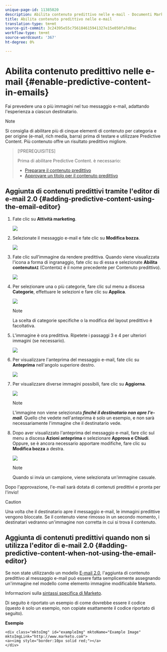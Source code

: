 ```yaml
---
unique-page-id: 11385020
description: Abilita contenuto predittivo nelle e-mail - Documenti Marketo - Documentazione prodotto
title: Abilita contenuto predittivo nelle e-mail
translation-type: tm+mt
source-git-commit: 3c24395e55c756184615941327e15e050fa7d0ac
workflow-type: tm+mt
source-wordcount: '367'
ht-degree: 0%

---
```



# Abilita contenuto predittivo nelle e-mail {#enable-predictive-content-in-emails}

Fai prevedere una o più immagini nel tuo messaggio e-mail, adattando l&#39;esperienza a ciascun destinatario.

>[!NOTE]
>
>Si consiglia di abilitare più di cinque elementi di contenuto per categoria e per origine (e-mail, rich media, barra) prima di testare e utilizzare Predictive Content. Più contenuto offre un risultato predittivo migliore.

>[!PREREQUISITES]
>
>Prima di abilitare Predictive Content. è necessario:
>
>* [Preparare il contenuto predittivo](/help/marketo/product-docs/predictive-content/working-with-predictive-content/edit-predictive-content-for-emails.md)
>* [Approvare un titolo per il contenuto predittivo](/help/marketo/product-docs/predictive-content/working-with-all-content/approve-a-title-for-predictive-content.md)


## Aggiunta di contenuti predittivi tramite l&#39;editor di e-mail 2.0 {#adding-predictive-content-using-the-email-editor}

1. Fate clic su **Attività marketing**.

   ![](assets/one.png)

1. Selezionate il messaggio e-mail e fate clic su **Modifica bozza**.

   ![](assets/two.png)

1. Fate clic sull’immagine da rendere predittiva. Quando viene visualizzata l&#39;icona a forma di ingranaggio, fate clic su di essa e selezionate **Abilita contenuto`AI`** (Content`AI` è il nome precedente per Contenuto predittivo).

   ![](assets/three.png)

1. Per selezionare una o più categorie, fare clic sul menu a discesa **Categorie**, effettuare le selezioni e fare clic su **Applica**.

   ![](assets/four.png)

   >[!NOTE]
   >
   >La scelta di categorie specifiche o la modifica del layout predittivo è facoltativa.

1. L&#39;immagine è ora predittiva. Ripetete i passaggi 3 e 4 per ulteriori immagini (se necessario).

   ![](assets/five.png)

1. Per visualizzare l&#39;anteprima del messaggio e-mail, fate clic su **Anteprima** nell&#39;angolo superiore destro.

   ![](assets/six.png)

1. Per visualizzare diverse immagini possibili, fare clic su **Aggiorna**.

   ![](assets/seven.png)

   >[!NOTE]
   >
   >L&#39;immagine non viene selezionata **_finché il destinatario non apre l&#39;e-mail_**. Quello che vedete nell&#39;anteprima è solo un esempio, e non sarà necessariamente l&#39;immagine che il destinatario vede.

1. Dopo aver visualizzato l&#39;anteprima del messaggio e-mail, fare clic sul menu a discesa **Azioni anteprima** e selezionare **Approva e Chiudi**. Oppure, se è ancora necessario apportare modifiche, fare clic su **Modifica bozza** a destra.

   ![](assets/eight.png)

   >[!NOTE]
   >
   >Quando si invia un campione, viene selezionata un&#39;immagine casuale.

Dopo l&#39;approvazione, l&#39;e-mail sarà dotata di contenuti predittivi e pronta per l&#39;invio!

>[!CAUTION]
>
>Una volta che il destinatario apre il messaggio e-mail, le immagini predittive vengono bloccate. Se il contenuto viene rimosso in un secondo momento, i destinatari vedranno un&#39;immagine non corretta in cui si trova il contenuto.

## Aggiunta di contenuti predittivi quando non si utilizza l&#39;editor di e-mail 2.0 {#adding-predictive-content-when-not-using-the-email-editor}

Se non state utilizzando un modello [E-mail 2.0](/help/marketo/product-docs/email-marketing/general/email-editor-2/email-editor-v2-0-overview.md), l&#39;aggiunta di contenuto predittivo al messaggio e-mail può essere fatta semplicemente assegnando un&#39;immagine nel modello come elemento immagine modificabile Marketo.

Informazioni sulla [sintassi specifica di Marketo](/help/marketo/product-docs/email-marketing/general/email-editor-2/email-template-syntax.md#elements).

Di seguito è riportato un esempio di come dovrebbe essere il codice (questo è solo un esempio, non copiate esattamente il codice riportato di seguito).

**Esempio**

```example
<div class="mktoImg" id="exampleImg" mktoName="Example Image" mktoImgLink="http://www.marketo.com">  
<a><img style="border:10px solid red;"></a>  
</div>
```
